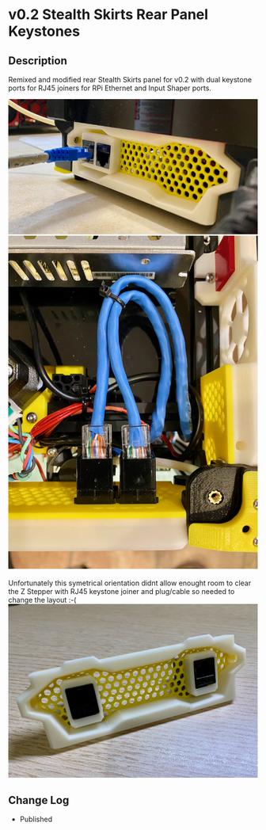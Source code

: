 # v0.2 Stealth Skirts Rear Panel Keystones

## Description

Remixed and modified rear Stealth Skirts panel for v0.2 with dual keystone ports for RJ45 joiners for RPi Ethernet and Input Shaper ports.

![Rear_Stealth_Skirt_with_2x_Keystones_1.png](images/Rear_Stealth_Skirt_with_2x_Keystones_1.png)
![Rear_Stealth_Skirt_with_2x_Keystones_2.png](images/Rear_Stealth_Skirt_with_2x_Keystones_2.png)
<br><br>
Unfortunately this symetrical orientation didnt allow enought room to clear the Z Stepper with RJ45 keystone joiner and plug/cable so needed to
change the layout :-(   
![Rear_Stealth_Skirt_with_2x_Keystones.png](images/Rear_Stealth_Skirt_with_2x_Keystones.png)


## Change Log

* Published

